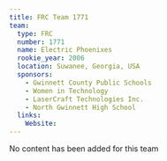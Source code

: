 ```yaml
---
title: FRC Team 1771
team:
  type: FRC
  number: 1771
  name: Electric Phoenixes
  rookie_year: 2006
  location: Suwanee, Georgia, USA
  sponsors:
    - Gwinnett County Public Schools
    - Women in Technology
    - LaserCraft Technologies Inc.
    - North Gwinnett High School
  links:
    Website: 
---
```

No content has been added for this team